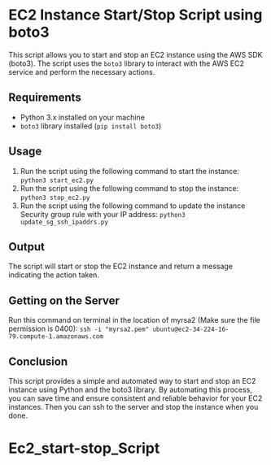 # EC2 Instance Start/Stop Script using boto3

This script allows you to start and stop an EC2 instance using the AWS SDK (boto3). The script uses the `boto3` library to interact with the AWS EC2 service and perform the necessary actions.

## Requirements

- Python 3.x installed on your machine
- `boto3` library installed (`pip install boto3`)


## Usage


1. Run the script using the following command to start the instance: `python3 start_ec2.py`
2. Run the script using the following command to stop the instance: `python3 stop_ec2.py`
3. Run the script using the following command to update the instance Security group rule with your IP address: `python3 update_sg_ssh_ipaddrs.py`

## Output

The script will start or stop the  EC2 instance and return a message indicating the action taken.

## Getting on the Server
Run this command on terminal in the location of myrsa2 (Make sure the file permission is 0400): `ssh -i "myrsa2.pem" ubuntu@ec2-34-224-16-79.compute-1.amazonaws.com`


## Conclusion

This script provides a simple and automated way to start and stop an EC2 instance using Python and the boto3 library. By automating this process, you can save time and ensure consistent and reliable behavior for your EC2 instances. Then you can ssh to the server and stop the instance when you done.
# Ec2_start-stop_Script
